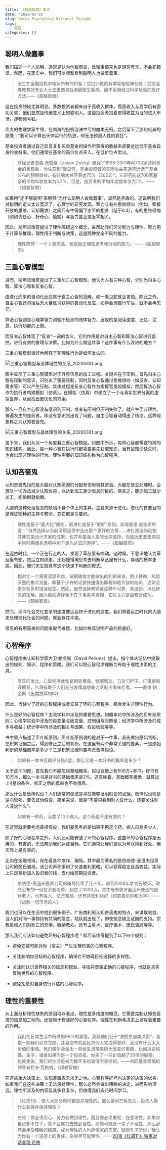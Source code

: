 ```yaml
---
title: 《超越智商》笔记
date: '2020-03-01'
slug: Notes_Psychology_Rational_Thought
tags:
  - 笔记
categories: []
---
```


## 聪明人做蠢事

我们描述一个人聪明，通常是认为他智商高，处理事情来也是游刃有无，不会犯错误。然而，在现实中，我们可以频繁看到聪明人也做着蠢事。

>医生在金融投机中输掉所有的积蓄；受过训练的科学家相信神创论；受过高等教育的专业人士去墨西哥找赤脚医生看病，而不采用经过科学检验的医疗方法——《超越智商》

这在投资领域尤其明显。多数投资者都来自于高收入群体，而高收入与高学历有密切关联，他们显然是传统意义上的聪明人。这些投资者抱着取得收益为目的进入市场，却频频亏钱。

伟大的物理学家牛顿，在南海的投机泡沫中亏的血本无归。之后留下了那句经典的感慨：“我可以计算出天体运行的轨迹，却无法预测人性的疯狂”。

基金投资者通过自己反反复复买卖基金的操作所获得的收益率却要远远低于基金自身的收益率。他们通常在基金的高价位点买入，在低价位点卖出。

>财经记者贾森·茨威格（Jason Zweig）研究了1998-2001年间700家共同基金的表现后，他注意到“很显然，基金投资者的实际收益率通常远低于基金公布的预期收益，有时缩水甚至高达75%（2002）”。它研究的这700家基金的平均年收益率为5.7%，但是，投资者的平均年收益率仅为1%。——《超越智商》

如果用“还不够聪明”来解释“为什么聪明人会做蠢事”，显然是矛盾的。这说明我们对聪明的定义太过宽泛了。心理学的研究发现，智力与有些思维倾向（例如，积极开放的思维、认知需求）之间只有中等偏下水平的相关（低于0.3），有的思维倾向（例如责任心、好奇心、勤勉）与智力甚至接近零相关。

因此，斯坦诺维奇提出了理性障碍这个概念，来帮助我们区分智力与理性。智力用于计算与推理，理性用于判断与决策，这是两种完全不同的能力。

>理性障碍：一个人智商高，但是缺乏理性思考和行动的能力。——《超越智商》

## 三重心智模型

进而，斯坦诺维奇提出了三重加工心智模型。他认为人有三种心智，分别为自主心智、算法心智和反省心智。

由进化而来的自动化反应属于自主心智的范畴，如一看见蛇就会害怕。除此之外，自主心智还包括后天大量练习获得的自动化反应，如学会骑自行车后，就不会再忘记。

算法心智则是心理学智力测验所检测的流体智力，展现的是阅读速度、记忆、注意、执行功能的上限。

而反省心智体现了“反省”一词的含义，它的作用是对自主心智和算法心智进行监控，进行有效的推理与决策。比如为什么做这件事？这件事有什么改进的地方？

三重心智模型很好地解释了非理性行为是如何发生的。

![三重心智模型与流体理性的关系_20200301.png](https://i.loli.net/2020/03/01/bNersthvoklTygu.png)

图中显示了三重心智模型对于外界信息的加工过程。关键点在于压制。首先自主心智有压制的意识，识别出了需要压制，同时反省心智通过思维倾向（如反省、认知需求等）可以产生压制。具体过程是反省心智作为指挥官发起模拟，然后算法心智作为执行者构建模拟（仿真）。在模拟（仿真）中建立了一个与真实世界分离的虚拟世界，从而找出更优化的方案。

那么一旦自主心智没有意识到压制，或者有压制但压制失败了，就产生了非理性。普遍发生的是前者，即没有意识到出现了问题，自主心智自动得出了结论。这种现象称之为认知吝啬鬼。

![三重心智模型与晶体理性的关系_20200301.png](https://i.loli.net/2020/03/01/oaOynDAh7fYGiqH.png)

接下来，我们从另一个角度看三重心智模型。如图中所示，每种心智都需要特殊的知识结构。因此，每一种心智在执行时都需要事先获取知识。当有些知识缺失时，也会出现非理性的行为。理性需要的知识结构称为心智程序。

## 认知吝啬鬼

认知吝啬鬼指的是大脑对认知资源的分配和使用极其吝啬。大脑在信息处理时，会想尽一切办法减少认知负荷，以达到加工更少信息的目的。简言之，能少加工就少加工，能偷懒就偷懒。

大脑的这种处理信息的缺陷不存个体上的差异，主要来源于进化。进化的首要目的是保证物种的生存与繁衍，其它都是次要的。

>理性是基于“最大化”原则，而进化是基于“更好”原则。如理查德·道金斯所说：“自然选择从当前可用选项中选出那个更好的方案......进化塑造的动物并非完美设计方案的成果，也并非差强人意的无奈选择，而是历史变更进程中同时期诸多选项中那个更为适宜的选择”。——《超越智商》

在远古时代，一个正在行走的人，发现了草丛里有响动。这时候，下意识地认为草丛里有蛇，然后立刻逃走，比起慢慢地思考去判断草丛里有什么，存活的概率更高。因此，我们天生就具有这个快速下判断的模式。

>相对比一个需要深思熟虑，证据确凿才能做出的判断来说，胆小甚微、风险厌恶的推论测量，即基于少许的证据快速得出即将如临大敌的结论，通常会带来较多的错误信念。然而，自然选择却钟爱这种不可靠、易出错、风险厌恶的策略。因为自然选择毫不在乎事实与真相，它只关心是否繁衍成功。——《超越智商》

然而，现今社会文化变革的速度要远远快于进化的速度。我们带着远古时代的大脑来处理现代社会的问题，就会存在冲突。

常见的有用简单的问题来取代难题，比如价格高说明产品的质量好。

## 心智程序

心智程序由认知科学家大卫·帕金斯（David Perkins）提出，指个体从记忆中提取出的规则、知识、程序和策略。我们可以把心智程序理解为有助于理性决策的工具。

>烹饪的类比。心智程序就像是厨房用品、锅碗瓢盆、刀叉勺铲子、打蛋器和开瓶器，它将有助于人们充分发挥其想象力烹制出美味佳肴。——戴维·珀金斯《出类拔萃的IQ》

因此，当缺少了好的心智程序或者安装了坏的心智程序，都会发生非理性行为。

什么是好的心智程序？主流学科中涉及的重要思想。如概率论中所涉及的贝叶斯原则；心理学实验中涉及的自变量与因变量、控制组与对照组；经济学中所涉及的成本与收益；统计学中所涉及的相关与因果、假设检验等等。

书中重点描述了贝叶斯原则。贝叶斯原则说的是对于一件事，首先做出原始判断。在积累证据之后，得到修正之后的判断。在这里有两个非常关键的要素，一是原始判断的基础概率是多少？二是积累证据时要考虑备择假设。

>如果有一本书豆瓣评分是4星，那么它是一本好书的概率是多少？

关于这个问题，首先我们不能忽视基础概率。假设豆瓣上有500万+本书，好书有10万本，那么一本书是好书的基础概率是2%。这意味着，基础概率极低，就算加上4星的条件，修正之后的概率也不会很高。

那么什么是备择假设？人们通常的做法是寻找能够证明假设的证据。备择假设则是逆向思考，要去证伪假设。简单来说，就是“不要只看到别人说什么，还要关注别人没说什么”。

>如果有一种药，治愈了10个病人。这个药是不是有效的？

在这里就需要考虑备择假设，我们要思考的是如果不用这个药，病人自愈多少人。


除了好的心智程序之外，人们还可能安装了坏的心智程序。这些坏的心智程序是无用的，有害的，无法帮助我们达成目标。它们通常让我们误以为可以得到好处，但实际上是有害的。

比如在金融领域，存在着各种欺诈、骗局。其中最为著名的是伯纳德-麦道夫投资公司的旁氏骗局。该公司声称采用了价差套利策略，可以获得稳定且高收益。实际上只是拿新加入投资者的钱，支付给前期投资者。

>伯纳德-麦道夫投资公司的骗局持续了几十年，直到2008年才宣告破灭。政府公布的一份投资者名单，超过了3000页，其中既有佛罗里达州普通的退休老人，也有名人、亿万富翁，还有非营利组织（如慈善机构和大学）——《战胜一切市场的人》

我们也可以在生活中找到很多例子。广告商利用认知吝啬鬼的特点，来谋取利益。当人们对同一事物持有共同的信念，站队就出现了，即使信念缺乏证据的支持。宗教启动人们对死亡的恐惧，吸纳教众。还有占星术、医疗骗术、庞氏骗局等等。

那么我们应该如何避免坏的心智程序呢？斯坦诺维奇提到了以下四个规则：

* 避免安装可能对你（宿主）产生生理伤害的心智程序。

* 关注影响你目标的心智程序，确保它不妨碍目标选择的多样性。

* 关注同认识世界相关的信念和模型，寻找并安装正确的心智程序，也就是真实反映世界的心智程序。

* 避免拒绝对自身进行评估的心智程序。

## 理性的重要性

从上面分析理性缺失的原因可以看出，理性是多维度的概念。它需要克制认知吝啬鬼的信息加工倾向。还依赖于安装好的心智程序。理性在判断与决策上发挥着重要的作用。

>我们在日常生活中所做的99%的事情，我将他们归于“洗熨衣服类决策”，是指一些我们必须完成，并且没有机会比其他人完成得更好，且没有什么太大价值的事情。我们偶尔会做出一些给生活带来巨大改变的事情，比如决定结婚、生子，或者如果你是一个投资者，你买了一只价值翻了20倍的股票。也就是说，我们的生活是被为数不多的事情所掌控的。——共同基金领域的领导者拉夫·瓦格纳，《超越智商》

在这些重大决策上，认知吝啬鬼无永无之地。心智程序好坏也决定的决策的优劣。如果我们在这些决策上无法保持理性，那么必然会做出糟糕的决定，进而影响深远。理性所涉及的内容及其多且复杂，但值得我们去花时间学习。

>《红周刊》：但人大部分时间都是非理性的，那么请问芒格先生，投资人靠什么获得并保持理性？

> 芒格：你必须用心、努力去做到理性，而且你必须重视、在意理性。如果你自己都不在乎，就不会努力去做到理性。那你可能就一辈子不理性，那么必然会承受糟糕的结果。成为理性的人也是儒家的态度。就像孔子所说，我认为你有一个道德上的责任，变得尽可能理性。——[2018《红周刊》独家对话查理·芒格](https://www.bilibili.com/video/av15284917?t=226&p=8)
